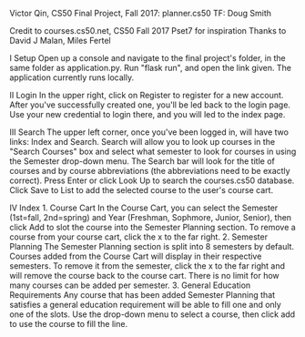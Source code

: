 Victor Qin, CS50 Final Project, Fall 2017: planner.cs50
TF: Doug Smith

Credit to courses.cs50.net, CS50 Fall 2017 Pset7 for inspiration
Thanks to David J Malan, Miles Fertel

I Setup
	Open up a console and navigate to the final project's folder, in the same folder as application.py. Run "flask run", and open the link given. The application currently runs locally.

II Login
	In the upper right, click on Register to register for a new account. After you've successfully created one, you'll be led back to the login page. Use your new credential to login there, and you will led to the index page.

III Search
	The upper left corner, once you've been logged in, will have two links: Index and Search. Search will allow you to look up courses in the "Search Courses" box and select what semester to look for courses in using the Semester drop-down menu. The Search bar will look for the title of courses and by course abbreviations (the abbreviations need to be exactly correct). Press Enter or click Look Up to search the courses.cs50 database. Click Save to List to add the selected course to the user's course cart.

IV Index
	1. Course Cart
		In the Course Cart, you can select the Semester (1st=fall, 2nd=spring) and Year (Freshman, Sophmore, Junior, Senior), then click Add to slot the course into the Semester Planning section. To remove a course from your course cart, click the x to the far right.
	2. Semester Planning
		The Semester Planning section is split into 8 semesters by default. Courses added from the Course Cart will display in their respective semesters. To remove it from the semester, click the x to the far right and will remove the course back to the course cart. There is no limit for how many courses can be added per semester.
	3. General Education Requirements
		Any course that has been added Semester Planning that satisfies a general education requirement will be able to fill one and only one of the slots. Use the drop-down menu to select a course, then click add to use the course to fill the line.


